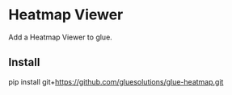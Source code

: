 # Heatmap Viewer

Add a Heatmap Viewer to glue.

## Install

pip install git+https://github.com/gluesolutions/glue-heatmap.git
